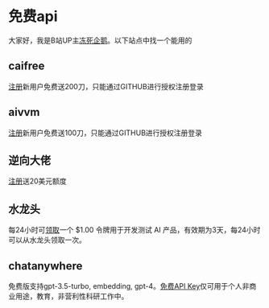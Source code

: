 # 免费api

大家好，我是B站UP主[冻死企鹅](https://space.bilibili.com/23375741)。以下站点中找一个能用的

## caifree

[注册](https://one.caifree.com)新用户免费送200刀，只能通过GITHUB进行授权注册登录

## aivvm

[注册](https://oneapi.aivvm.com/)新用户免费送100刀，只能通过GITHUB进行授权注册登录

## 逆向大佬

[注册](https://ngedlktfticp.cloud.sealos.io/)送20美元额度

## 水龙头

每24小时可[领取](https://faucet.openkey.cloud/)一个 $1.00 令牌用于开发测试 AI 产品，有效期为3天，每24小时可以从水龙头领取一次。

## chatanywhere

免费版支持gpt-3.5-turbo, embedding, gpt-4。[免费API Key](https://github.com/chatanywhere/GPT_API_free)仅可用于个人非商业用途，教育，非营利性科研工作中。

